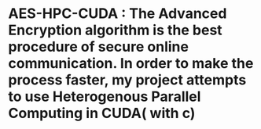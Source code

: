 # AES-HPC-CUDA : The Advanced Encryption algorithm is the best procedure of secure online communication. In order to make the process faster, my project attempts to use Heterogenous Parallel Computing in CUDA( with c)

